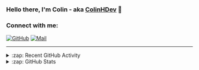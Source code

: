 ### Hello there, I'm Colin - aka [ColinHDev](https://github.com/ColinHDev) 👋

### Connect with me:

<a href="https://github.com/ColinHDev"><img src="https://img.icons8.com/bubbles/60/000000/github.png" alt="GitHub"/></a>
<a href="mailto:colinheidfeld@gmail.com"><img src="https://img.icons8.com/bubbles/60/000000/gmail-new.png" alt="Mail"/></a>


---


<details>
  <summary>:zap: Recent GitHub Activity</summary>

<!--START_SECTION:activity-->
1. 💪 Opened PR [#2108](https://github.com/OpenEnergyPlatform/ontology/pull/2108) in [OpenEnergyPlatform/ontology](https://github.com/OpenEnergyPlatform/ontology)
2. 💪 Opened PR [#43](https://github.com/OpenEnergyPlatform/oeo-tools/pull/43) in [OpenEnergyPlatform/oeo-tools](https://github.com/OpenEnergyPlatform/oeo-tools)
3. ❗ Opened issue [#42](https://github.com/OpenEnergyPlatform/oeo-tools/issues/42) in [OpenEnergyPlatform/oeo-tools](https://github.com/OpenEnergyPlatform/oeo-tools)
4. 🗣 Commented on [#2107](https://github.com/OpenEnergyPlatform/ontology/issues/2107#issuecomment-3043138335) in [OpenEnergyPlatform/ontology](https://github.com/OpenEnergyPlatform/ontology)
5. ❗ Opened issue [#2107](https://github.com/OpenEnergyPlatform/ontology/issues/2107) in [OpenEnergyPlatform/ontology](https://github.com/OpenEnergyPlatform/ontology)
6. ❗ Opened issue [#2106](https://github.com/OpenEnergyPlatform/ontology/issues/2106) in [OpenEnergyPlatform/ontology](https://github.com/OpenEnergyPlatform/ontology)
7. ❗ Opened issue [#2105](https://github.com/OpenEnergyPlatform/ontology/issues/2105) in [OpenEnergyPlatform/ontology](https://github.com/OpenEnergyPlatform/ontology)
8. 💪 Opened PR [#2104](https://github.com/OpenEnergyPlatform/ontology/pull/2104) in [OpenEnergyPlatform/ontology](https://github.com/OpenEnergyPlatform/ontology)
9. ❗ Opened issue [#2103](https://github.com/OpenEnergyPlatform/ontology/issues/2103) in [OpenEnergyPlatform/ontology](https://github.com/OpenEnergyPlatform/ontology)
10. 🗣 Commented on [#2094](https://github.com/OpenEnergyPlatform/ontology/pull/2094#issuecomment-3042713891) in [OpenEnergyPlatform/ontology](https://github.com/OpenEnergyPlatform/ontology)
<!--END_SECTION:activity-->

</details>

<details>
  <summary>:zap: GitHub Stats</summary>

  <img alt="ColinHDev's GitHub Stats" src="https://github-readme-stats.vercel.app/api?username=ColinHDev&theme=dark&count_private=true&show_icons=true&hide_rank=true&include_all_commits=true" />
  <img alt="ColinHDev's GitHub Stats" src="https://github-readme-stats.vercel.app/api/top-langs/?username=ColinHDev&theme=dark&show_icons=true" />
  <img alt="ColinHDev's GitHub Stats" src="https://github-profile-trophy.vercel.app/?username=ColinHDev&theme=darkhub" />

</details>
